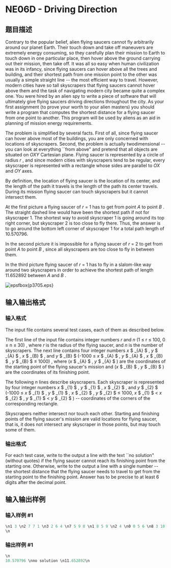 # NE06D - Driving Direction

## 题目描述

Contrary to the popular belief, alien flying saucers cannot fly arbitrarily around our planet Earth. Their touch down and take off maneuvers are extremely energy consuming, so they carefully plan their mission to Earth to touch down in one particular place, then hover above the ground carrying out their mission, then take off. It was all so easy when human civilization was in its infancy, since flying saucers can hover above all the trees and building, and their shortest path from one mission point to the other was usually a simple straight line -- the most efficient way to travel. However, modern cities have so tall skyscrapers that flying saucers cannot hover above them and the task of navigating modern city became quite a complex one. You were hired by an alien spy to write a piece of software that will ultimately give flying saucers driving directions throughout the city. As your first assignment (to prove your worth to your alien masters) you should write a program that computes the shortest distance for a flying saucer from one point to another. This program will be used by aliens as an aid in planning of mission energy requirements.

The problem is simplified by several facts. First of all, since flying saucer can hover above most of the buildings, you are only concerned with locations of skyscrapers. Second, the problem is actually twodimensional -- you can look at everything ``from above" and pretend that all objects are situated on _OXY_ Cartesian plane. Flying saucer is represented by a circle of radius _r_ , and since modern cities with skyscrapers tend to be regular, every skyscraper is represented with a rectangle whose sides are parallel to _OX_ and _OY_ axes.

By definition, the location of flying saucer is the location of its center, and the length of the path it travels is the length of the path its center travels. During its mission flying saucer can touch skyscrapers but it cannot intersect them.

At the first picture a flying saucer of _r_ = 1 has to get from point _A_ to point _B_ . The straight dashed line would have been the shortest path if not for skyscraper 1. The shortest way to avoid skyscraper 1 is going around its top right corner, but skyscraper 2 is too close to fly there. Thus, the answer is to go around the bottom left corner of skyscraper 1 for a total path length of 10.570796.

In the second picture it is impossible for a flying saucer of _r_ = 2 to get from point _A_ to point _B_ , since all skyscrapers are too close to fly in between them.

In the third picture flying saucer of _r_ = 1 has to fly in a slalom-like way around two skyscrapers in order to achieve the shortest path of length 11.652892 between _A_ and _B_ .

![epsfbox{p3705.eps}](https://cdn.luogu.com.cn/upload/vjudge_pic/SP7627/d26640f8c3811ca89894e5243c485575bc40c492.png)

## 输入输出格式

### 输入格式

The input file contains several test cases, each of them as described below.

The first line of the input file contains integer numbers _r_ and _n_ (1 ≤ r ≤ 100, 0 ≤ n ≤ 30) , where _r_ is the radius of the flying saucer, and _n_ is the number of skyscrapers. The next line contains four integer numbers _x_ $ _{A} $ , _y_ $ _{A} $ , _x_ $ _{B} $ , and _y_ $ _{B} $ (-1000 ≤ _x_ $ _{A} $ , _y_ $ _{A} $ , _x_ $ _{B} $ , _y_ $ _{B} $ ≤ 1000) , where (_x_ $ _{A} $ , _y_ $ _{A} $ ) are the coordinates of the starting point of the flying saucer's mission and (_x_ $ _{B} $ , _y_ $ _{B} $ ) are the coordinates of its finishing point.

The following _n_ lines describe skyscrapers. Each skyscraper is represented by four integer numbers _x_ $ _{1} $ , _y_ $ _{1} $ , _x_ $ _{2} $ , and _y_ $ _{2} $ (-1000 ≤ _x_ $ _{1} $ , _y_ $ _{1} $ , _x_ $ _{2} $ , _y_ $ _{2} $ ≤ 1000, _x_ $ _{1} $ < _x_ $ _{2} $ , _y_ $ _{1} $ < _y_ $ _{2} $ ) -- coordinates of the corners of the corresponding rectangle.

Skyscrapers neither intersect nor touch each other. Starting and finishing points of the flying saucer's mission are valid locations for flying saucer, that is, it does not intersect any skyscraper in those points, but may touch some of them.

### 输出格式

For each test case, write to the output a line with the text ``no solution" (without quotes) if the flying saucer cannot reach its finishing point from the starting one. Otherwise, write to the output a line with a single number -- the shortest distance that the flying saucer needs to travel to get from the starting point to the finishing point. Answer has to be precise to at least 6 digits after the decimal point.

## 输入输出样例

### 输入样例 #1

```cpp
\n1 3 \n2 7 7 1 \n3 2 6 4 \n7 5 9 8 \n1 8 5 9 \n2 4 \n0 0 5 6 \n8 3 10 6 \n5 9 9 10 \n1 4 2 8 \n3 1 5 3 \n1 2 \n0 5 10 5 \n2 2 4 5 \n6 5 8 8\n
\n
```


### 输出样例 #1

```cpp
\n
10.570796 \nno solution \n11.652892\n
```


